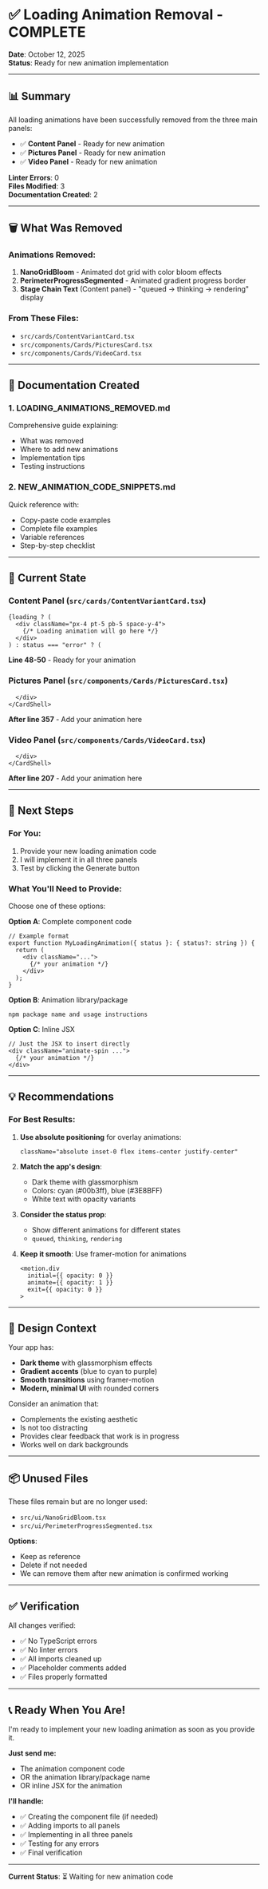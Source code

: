 # ✅ Loading Animation Removal - COMPLETE

**Date**: October 12, 2025  
**Status**: Ready for new animation implementation

---

## 📊 Summary

All loading animations have been successfully removed from the three main panels:
- ✅ **Content Panel** - Ready for new animation
- ✅ **Pictures Panel** - Ready for new animation  
- ✅ **Video Panel** - Ready for new animation

**Linter Errors**: 0  
**Files Modified**: 3  
**Documentation Created**: 2

---

## 🗑️ What Was Removed

### Animations Removed:
1. **NanoGridBloom** - Animated dot grid with color bloom effects
2. **PerimeterProgressSegmented** - Animated gradient progress border
3. **Stage Chain Text** (Content panel) - "queued → thinking → rendering" display

### From These Files:
- `src/cards/ContentVariantCard.tsx`
- `src/components/Cards/PicturesCard.tsx`
- `src/components/Cards/VideoCard.tsx`

---

## 📄 Documentation Created

### 1. **LOADING_ANIMATIONS_REMOVED.md**
   Comprehensive guide explaining:
   - What was removed
   - Where to add new animations
   - Implementation tips
   - Testing instructions

### 2. **NEW_ANIMATION_CODE_SNIPPETS.md**
   Quick reference with:
   - Copy-paste code examples
   - Complete file examples
   - Variable references
   - Step-by-step checklist

---

## 🎯 Current State

### Content Panel (`src/cards/ContentVariantCard.tsx`)
```tsx
{loading ? (
  <div className="px-4 pt-5 pb-5 space-y-4">
    {/* Loading animation will go here */}
  </div>
) : status === "error" ? (
```
**Line 48-50** - Ready for your animation

### Pictures Panel (`src/components/Cards/PicturesCard.tsx`)
```tsx
  </div>
</CardShell>
```
**After line 357** - Add your animation here

### Video Panel (`src/components/Cards/VideoCard.tsx`)
```tsx
  </div>
</CardShell>
```
**After line 207** - Add your animation here

---

## 🚀 Next Steps

### For You:
1. Provide your new loading animation code
2. I will implement it in all three panels
3. Test by clicking the Generate button

### What You'll Need to Provide:
Choose one of these options:

**Option A**: Complete component code
```tsx
// Example format
export function MyLoadingAnimation({ status }: { status?: string }) {
  return (
    <div className="...">
      {/* your animation */}
    </div>
  );
}
```

**Option B**: Animation library/package
```
npm package name and usage instructions
```

**Option C**: Inline JSX
```tsx
// Just the JSX to insert directly
<div className="animate-spin ...">
  {/* your animation */}
</div>
```

---

## 💡 Recommendations

### For Best Results:

1. **Use absolute positioning** for overlay animations:
   ```tsx
   className="absolute inset-0 flex items-center justify-center"
   ```

2. **Match the app's design**: 
   - Dark theme with glassmorphism
   - Colors: cyan (#00b3ff), blue (#3E8BFF)
   - White text with opacity variants

3. **Consider the status prop**:
   - Show different animations for different states
   - `queued`, `thinking`, `rendering`

4. **Keep it smooth**: Use framer-motion for animations
   ```tsx
   <motion.div
     initial={{ opacity: 0 }}
     animate={{ opacity: 1 }}
     exit={{ opacity: 0 }}
   >
   ```

---

## 🎨 Design Context

Your app has:
- **Dark theme** with glassmorphism effects
- **Gradient accents** (blue to cyan to purple)
- **Smooth transitions** using framer-motion
- **Modern, minimal UI** with rounded corners

Consider an animation that:
- Complements the existing aesthetic
- Is not too distracting
- Provides clear feedback that work is in progress
- Works well on dark backgrounds

---

## 📦 Unused Files

These files remain but are no longer used:
- `src/ui/NanoGridBloom.tsx`
- `src/ui/PerimeterProgressSegmented.tsx`

**Options**:
- Keep as reference
- Delete if not needed
- We can remove them after new animation is confirmed working

---

## ✅ Verification

All changes verified:
- ✅ No TypeScript errors
- ✅ No linter errors
- ✅ All imports cleaned up
- ✅ Placeholder comments added
- ✅ Files properly formatted

---

## 📞 Ready When You Are!

I'm ready to implement your new loading animation as soon as you provide it.

**Just send me:**
- The animation component code
- OR the animation library/package name
- OR inline JSX for the animation

**I'll handle:**
- ✅ Creating the component file (if needed)
- ✅ Adding imports to all panels
- ✅ Implementing in all three panels
- ✅ Testing for any errors
- ✅ Final verification

---

**Current Status**: ⏳ Waiting for new animation code



